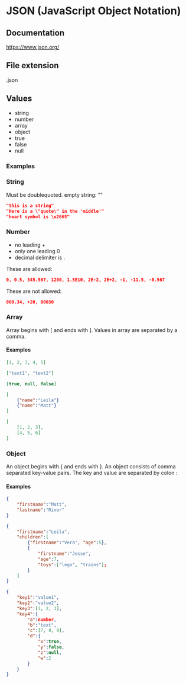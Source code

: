 # JSON (JavaScript Object Notation)

## Documentation

https://www.json.org/

## File extension

.json

## Values

- string
- number
- array
- object
- true
- false
- null

### Examples

### String

Must be doublequoted.
empty string:
""

```json
"this is a string"
"Here is a \"quote\" in the 'middle'"
"heart symbol is \u2665"
```

### Number

- no leading +
- only one leading 0
- decimal delimiter is .

These are allowed:

```json
0, 0.5, 345.567, 1200, 1.5E10, 2E-2, 2E+2, -1, -11.5, -0.567
```

These are not allowed:

```json
000.34, +20, 00030
```

### Array

Array begins with [ and ends with ]. Values in array are separated by a comma.

#### Examples

```json
[1, 2, 3, 4, 5]

["text1", "text2"]

[true, null, false]

[
    {"name":"Leila"}
    {"name":"Matt"}
]

[
    [1, 2, 3],
    [4, 5, 6]
]
```

### Object

An object begins with { and ends with }. An object consists of comma separated key-value pairs. The key and value are separated by colon :

#### Examples

```json
{
    "firstname":"Matt",
    "lastname":"River"
}

{
    "firstname":"Leila",
    "children":[
        {"firstname":"Vera", "age":5},
        {
            "firstname":"Jesse",
            "age":7,
            "toys":["lego", "trains"];
        }
    ]
}

{
    "key1":"value1",
    "key2":"value2",
    "key3":[1, 2, 3],
    "key4":{
        "a":number,
        "b":"text",
        "c":[7, 8, 9],
        "d":{
            "x":true,
            "y":false,
            "z":null,
            "w":2
        }
    }
}
```
